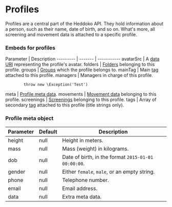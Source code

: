 # Profiles

Profiles are a central part of the Heddoko API. They hold information about a person, such as their name, date of birth, and so on. What's more, all screening and movement data is attached to a specific profile.

### Embeds for profiles

Parameter | Description
--------- | ------- | -----------
avatarSrc | A [data URI](https://en.wikipedia.org/wiki/Data_URI_scheme) representing the profile's avatar.
folders | [Folders](#folders) belonging to this profile.
groups | [Groups](#groups) which the profile belongs to.
mainTag | Main [tag](#tags) attached to this profile.
managers | Managers in charge of this profile.

            throw new \Exception('Test')
meta | [Profile meta data](#profile-meta-object).
movements | [Movement data](#movements) belonging to this profile.
screenings | [Screenings](#screenings) belonging to this profile.
tags | Array of secondary [tag](#tags) attached to this profile (title strings only).

### Profile meta object

Parameter | Default | Description
--------- | ------- | -----------
height | null | Height in meters.
mass | null | Mass (weight) in kilograms.
dob | null | Date of birth, in the format `2015-01-01 00:00:00`.
gender | null | Either `female`, `male`, or an empty string.
phone | null | Telephone number.
email | null | Email address.
data | null | Extra meta data.
